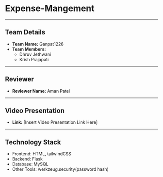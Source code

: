 # Expense-Mangement

---

## Team Details

- **Team Name:** Ganpat1226
- **Team Members:**  
  - Dhruv Jethwani  
  - Krish Prajapati

---

## Reviewer

- **Reviewer Name:** Aman Patel

---

## Video Presentation

- **Link:** [Insert Video Presentation Link Here]

---

## Technology Stack

- Frontend: HTML, tailwindCSS  
- Backend: Flask  
- Database: MySQL  
- Other Tools: werkzeug.security(password hash) 

